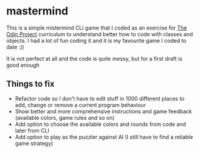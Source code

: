 # mastermind

This is a simple mistermind CLI game that I coded as an exercise for [The Odin Project](theodinproject.com) curriculum to understand better how to code with classes and objects. I had a lot of fun coding it and it is my favourite game I coded to date :))

It is not perfect at all and the code is quite messy, but for a first draft is good enough



## Things to fix

- Refactor code so I don't have to edit stuff in 1000 different places to add, change or remove a current program behaviour
- Show better and more comprehensive instructions and game feedback (available colors, game rules and so on)
- Add option to choose the available colors and rounds from code and later from CLI
- Add option to play as the puzzler against AI (I still have to find a reliable game strategy)
